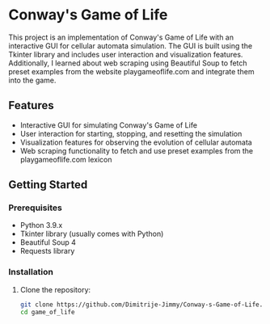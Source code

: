 # Conway's Game of Life

This project is an implementation of Conway's Game of Life with an interactive GUI for cellular automata simulation. The GUI is built using the Tkinter library and includes user interaction and visualization features. Additionally, I learned about web scraping using Beautiful Soup to fetch preset examples from the website playgameoflife.com and integrate them into the game.

## Features

- Interactive GUI for simulating Conway's Game of Life
- User interaction for starting, stopping, and resetting the simulation
- Visualization features for observing the evolution of cellular automata
- Web scraping functionality to fetch and use preset examples from the playgameoflife.com lexicon

## Getting Started

### Prerequisites

- Python 3.9.x
- Tkinter library (usually comes with Python)
- Beautiful Soup 4
- Requests library

### Installation

1. Clone the repository:
   ```bash
   git clone https://github.com/Dimitrije-Jimmy/Conway-s-Game-of-Life.git
   cd game_of_life
